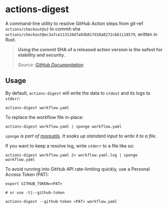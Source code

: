 # actions-digest

A command-line utility to resolve GitHub Action steps from git-ref `actions/checkout@v2` to commit-sha `actions/checkout@ec3a7ce113134d7a93b817d10a8272cb61118579`, written in Rust.

> **Using the commit SHA of a released action version is the safest for stability and security.**
>
> _Source: [GitHub Documentation]_

[GitHub Documentation]: https://docs.github.com/en/actions/learn-github-actions/workflow-syntax-for-github-actions#jobsjob_idstepsuses

## Usage

By default, `actions-digest` will write the data to `stdout` and its logs to `stderr`:

```shell
actions-digest workflow.yaml
```

To replace the workflow file in-place:

```shell
actions-digest workflow.yaml | sponge workflow.yaml
```

_`sponge` is part of [moreutils](https://joeyh.name/code/moreutils/). It soaks up standard input to write it to a file._

If you want to keep a resolve log, write `stderr` to a file like so:

```shell
actions-digest workflow.yaml 2> workflow.yaml.log | sponge workflow.yaml
```

To avoid running into GitHub API rate-limiting quickly, use a Personal Access Token (PAT):

```shell
export GITHUB_TOKEN=<PAT>

# or use -t|--github-token

actions-digest --github-token <PAT> workflow.yaml
```
